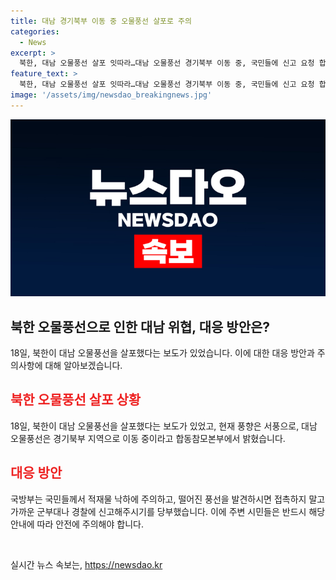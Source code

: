 ```yaml
---
title: 대남 경기북부 이동 중 오물풍선 살포로 주의
categories:
  - News
excerpt: >
  북한, 대남 오물풍선 살포 잇따라…대남 오물풍선 경기북부 이동 중, 국민들에 신고 요청 합동참모본부가 발표한 18일 국방부 출입기자단 문자메시지에 따르면, 북한은 대남 오물풍선을 살포했다. 김여정 북한 노동당 부부장은 14일과 16일 대북전단(삐라) 발견 주장하며 대가를 각오해야 할 것이라고 위협한 바 있다. 이로써 올해 북한의 대남 오물풍선 살포는 총 8번째이며, 국민들께서는 적재물 낙하에 주의하고, 발견 시 군부대나 경찰에 신고해야 한다는 당부가 나왔다.
feature_text: >
  북한, 대남 오물풍선 살포 잇따라…대남 오물풍선 경기북부 이동 중, 국민들에 신고 요청 합동참모본부가 발표한 18일 국방부 출입기자단 문자메시지에 따르면, 북한은 대남 오물풍선을 살포했다. 김여정 북한 노동당 부부장은 14일과 16일 대북전단(삐라) 발견 주장하며 대가를 각오해야 할 것이라고 위협한 바 있다. 이로써 올해 북한의 대남 오물풍선 살포는 총 8번째이며, 국민들께서는 적재물 낙하에 주의하고, 발견 시 군부대나 경찰에 신고해야 한다는 당부가 나왔다.
image: '/assets/img/newsdao_breakingnews.jpg'
---
```


<p><img src="/assets/img/newsdao_breakingnews.jpg" alt="flaretime 속보" /></p>

<h2 data-ke-size="size26">북한 오물풍선으로 인한 대남 위협, 대응 방안은?</h2>

<p data-ke-size="size16">18일, 북한이 대남 오물풍선을 살포했다는 보도가 있었습니다. 이에 대한 대응 방안과 주의사항에 대해 알아보겠습니다.</p>

<h2><b><span style="color: #ee2323;">북한 오물풍선 살포 상황</span></b></h2>

<p data-ke-size="size16">18일, 북한이 대남 오물풍선을 살포했다는 보도가 있었고, 현재 풍향은 서풍으로, 대남 오물풍선은 경기북부 지역으로 이동 중이라고 합동참모본부에서 밝혔습니다.</p>

<h2><b><span style="color: #ee2323;">대응 방안</span></b></h2>

<p data-ke-size="size16">국방부는 국민들께서 적재물 낙하에 주의하고, 떨어진 풍선을 발견하시면 접촉하지 말고 가까운 군부대나 경찰에 신고해주시기를 당부했습니다. 이에 주변 시민들은 반드시 해당 안내에 따라 안전에 주의해야 합니다.</p>

<p data-ke-size="size16">&nbsp;</p>
실시간 뉴스 속보는, <a href="https://newsdao.kr" rel="dofollow">https://newsdao.kr</a>


